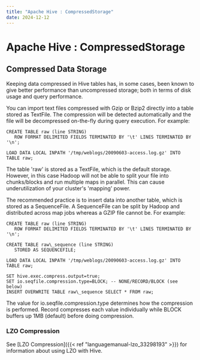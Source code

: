```yaml
---
title: "Apache Hive : CompressedStorage"
date: 2024-12-12
---
```


# Apache Hive : CompressedStorage

## Compressed Data Storage

Keeping data compressed in Hive tables has, in some cases, been known to give better performance than uncompressed storage; both in terms of disk usage and query performance.

You can import text files compressed with Gzip or Bzip2 directly into a table stored as TextFile. The compression will be detected automatically and the file will be decompressed on-the-fly during query execution. For example:

```
CREATE TABLE raw (line STRING)
   ROW FORMAT DELIMITED FIELDS TERMINATED BY '\t' LINES TERMINATED BY '\n';

LOAD DATA LOCAL INPATH '/tmp/weblogs/20090603-access.log.gz' INTO TABLE raw;

```

The table 'raw' is stored as a TextFile, which is the default storage. However, in this case Hadoop will not be able to split your file into chunks/blocks and run multiple maps in parallel. This can cause underutilization of your cluster's 'mapping' power.

The recommended practice is to insert data into another table, which is stored as a SequenceFile. A SequenceFile can be split by Hadoop and distributed across map jobs whereas a GZIP file cannot be. For example:

```
CREATE TABLE raw (line STRING)
   ROW FORMAT DELIMITED FIELDS TERMINATED BY '\t' LINES TERMINATED BY '\n';

CREATE TABLE raw\_sequence (line STRING)
   STORED AS SEQUENCEFILE;

LOAD DATA LOCAL INPATH '/tmp/weblogs/20090603-access.log.gz' INTO TABLE raw;

SET hive.exec.compress.output=true;
SET io.seqfile.compression.type=BLOCK; -- NONE/RECORD/BLOCK (see below)
INSERT OVERWRITE TABLE raw\_sequence SELECT * FROM raw;

```

The value for io.seqfile.compression.type determines how the compression is performed. Record compresses each value individually while BLOCK buffers up 1MB (default) before doing compression.

### LZO Compression

See [LZO Compression]({{< ref "languagemanual-lzo_33298193" >}}) for information about using LZO with Hive.

 

 


